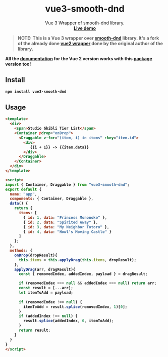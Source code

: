 <h1 align="center">vue3-smooth-dnd</h1>

<p align="center">
  Vue 3 Wrapper of smooth-dnd library.
  <br/>
  <a href="https://gilnd.github.io/vue3-smooth-dnd" target="__blank"><b>Live demo<b></a>
</p>

> NOTE: This is a Vue 3 wrapper over [smooth-dnd](https://github.com/kutlugsahin/smooth-dnd) library. It's a fork of the already done [vue2 wrapper](https://github.com/kutlugsahin/vue-smooth-dnd) done by the original author of the library.

All the [documentation](https://github.com/kutlugsahin/vue-smooth-dnd/blob/master/README.md) for the Vue 2 version works with this [package](https://www.npmjs.com/package/vue3-smooth-dnd) version too!
    
## Install
```bash
npm install vue3-smooth-dnd
```

## Usage
```html
<template>
  <div>
    <span>Studio Ghibli Tier List</span>
    <Container @drop="onDrop">            
      <Draggable v-for="(item, i) in items" :key="item.id">
        <div>
           {{i + 1}} -> {{item.data}}
        </div>
      </Draggable>
    </Container>
  </div>
</template>

<script>
import { Container, Draggable } from "vue3-smooth-dnd";
export default {
  name: "app",
  components: { Container, Draggable },
  data() {
    return {
      items: [
        { id: 1, data: "Princess Mononoke" },
        { id: 2, data: "Spirited Away" },
        { id: 3, data: "My Neighbor Totoro" },
        { id: 4, data: "Howl's Moving Castle" }
      ]
    };
  },
  methods: {  
    onDrop(dropResult){
      this.items = this.applyDrag(this.items, dropResult);
    },
    applyDrag(arr, dragResult){
      const { removedIndex, addedIndex, payload } = dragResult;

      if (removedIndex === null && addedIndex === null) return arr;
      const result = [...arr];
      let itemToAdd = payload;
      
      if (removedIndex !== null) {
        itemToAdd = result.splice(removedIndex, 1)[0];
      }
      if (addedIndex !== null) {
        result.splice(addedIndex, 0, itemToAdd);
      }
      return result;
    }
  }
}
</script>
```

